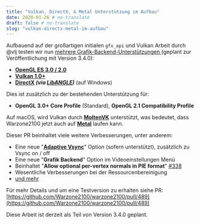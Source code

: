 ```yaml
---
title: "Vulkan, DirectX, & Metal Unterstützung im Aufbau"
date: 2020-01-26 # no-translate
draft: false # no-translate
slug: "vulkan-directx-metal-im-aufbau"
---
```


Aufbauend auf der großartigen initialen `gfx_api` und Vulkan Arbeit durch @vlj testen wir nun [ mehrere Grafik-Backend-Unterstützungen ](https://github.com/Warzone2100/warzone2100/pull/489) (geplant zur Veröffentlichung mit Version 3.4.0):

- **[OpenGL ES 3.0 / 2.0](https://en.wikipedia.org/wiki/OpenGL_ES)**
- **[Vulkan 1.0+](https://en.wikipedia.org/wiki/Vulkan_(API))**
- **[DirectX](https://en.wikipedia.org/wiki/DirectX) _(via [LibANGLE](https://en.wikipedia.org/wiki/ANGLE_(software)))_** (auf Windows)

Dies ist zusätzlich zu der bestehenden Unterstützung für:
- **OpenGL 3.0+ Core Profile** (Standard), **OpenGL 2.1 Compatibility Profile**

Auf macOS, wird Vulkan durch **[MoltenVK](https://github.com/KhronosGroup/MoltenVK)** unterstützt, was bedeutet, dass Warzone2100 jetzt auch auf **[Metal](https://en.wikipedia.org/wiki/Metal_(API))** laufen kann.

Dieser PR beinhaltet viele weitere Verbesserungen, unter anderem:
- Eine neue  "**[Adaptive Vsync](https://www.khronos.org/opengl/wiki/Swap_Interval#Adaptive_Vsync)**" Option (sofern unterstützt), zusätzlich zu Vsync on / off
- Eine neue "**Grafik Backend**" Option im Videoeinstellungen Menü
- Beinhaltet "**Allow optional per-vertex normals in PIE format**" [#338](https://github.com/Warzone2100/warzone2100/pull/338)
- Wesentliche Verbesserungen bei der Ressourcenbereinigung
- [und mehr](https://github.com/Warzone2100/warzone2100/pull/489)

Für mehr Details und um eine Testversion zu erhalten siehe PR: [https://github.com/Warzone2100/warzone2100/pull/489](https://github.com/Warzone2100/warzone2100/pull/489)

Diese Arbeit ist derzeit als Teil von Version 3.4.0 geplant.

